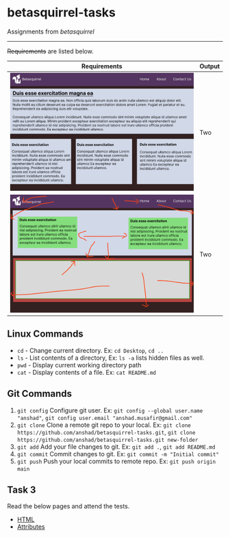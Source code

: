 # betasquirrel-tasks

Assignments from _betasquirrel_

---

~~Requirements~~ are listed below.

| Requirements                  | Output |
| ----------------------------- | ------ |
| ![Task 1](images/task-1.jpeg) | Two    |
| ![Task 1](images/task-2.png)  | Two    |

## Linux Commands

- `cd` - Change current directory. Ex: `cd Desktop`, `cd ..`
- `ls` - List contents of a directory, Ex: `ls -a` lists hidden files as well.
- `pwd` - Display current working directory path
- `cat` - Display contents of a file. Ex: `cat README.md`

## Git Commands

1. `git config` Configure git user. Ex: `git config --global user.name "anshad"`, `git config user.email "anshad.musafir@gmail.com"`
2. `git clone` Clone a remote git repo to your local. Ex: `git clone https://github.com/anshad/betasquirrel-tasks.git`, `git clone https://github.com/anshad/betasquirrel-tasks.git new-folder`
3. `git add` Add your file changes to git. Ex: `git add .`, `git add README.md`
4. `git commit` Commit changes to git. Ex: `git commit -m "Initial commit"`
5. `git push` Push your local commits to remote repo. Ex: `git push origin main`

## Task 3

Read the below pages and attend the tests.

- [HTML](https://www.w3schools.com/html/default.asp)
- [Attributes](https://www.w3schools.com/html/html_attributes.asp)
